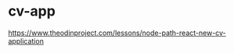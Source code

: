 # cv-app

https://www.theodinproject.com/lessons/node-path-react-new-cv-application

<!--
todo:
-reset button
-load josh data button
-print button
-key for the key results and duty keys can repeat if user repeats (unlikely?)
-add gitHub repo link
-inline the input list for space saving
-fix scrolling on resume or inputs
-focus on new section add

on:
-workEx inputs dataHandle integration
 -->

